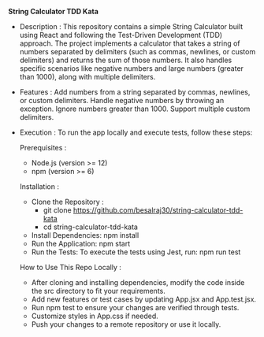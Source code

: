 **String Calculator TDD Kata**

- Description : 
This repository contains a simple String Calculator built using React and following the Test-Driven Development (TDD) approach. The project implements a calculator that takes a string of numbers separated by delimiters (such as commas, newlines, or custom delimiters) and returns the sum of those numbers. It also handles specific scenarios like negative numbers and large numbers (greater than 1000), along with multiple delimiters.

- Features : 
Add numbers from a string separated by commas, newlines, or custom delimiters.
Handle negative numbers by throwing an exception.
Ignore numbers greater than 1000.
Support multiple custom delimiters.

- Execution : 
To run the app locally and execute tests, follow these steps:

    Prerequisites :
    - Node.js (version >= 12)
    - npm (version >= 6)

    Installation : 
    - Clone the Repository : 
        - git clone https://github.com/besalraj30/string-calculator-tdd-kata
        - cd string-calculator-tdd-kata
    - Install Dependencies:
        npm install
    - Run the Application:
        npm start
    - Run the Tests:
        To execute the tests using Jest, run: npm run test

    How to Use This Repo Locally :
    - After cloning and installing dependencies, modify the code inside the src directory to fit your requirements.
    - Add new features or test cases by updating App.jsx and App.test.jsx.
    - Run npm test to ensure your changes are verified through tests.
    - Customize styles in App.css if needed.
    - Push your changes to a remote repository or use it locally.
